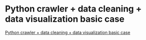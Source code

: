 # Python crawler + data cleaning + data visualization basic case
[Python crawler + data cleaning + data visualization basic case](https://aiwithcloud.com/2022/09/19/python_crawler__data_cleaning__data_visualization_basic_case/)